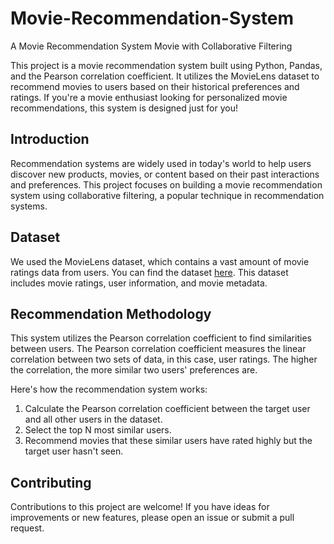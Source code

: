 # Movie-Recommendation-System
A Movie Recommendation System Movie with Collaborative Filtering

This project is a movie recommendation system built using Python, Pandas, and the Pearson correlation coefficient. It utilizes the MovieLens dataset to recommend movies to users based on their historical preferences and ratings. If you're a movie enthusiast looking for personalized movie recommendations, this system is designed just for you!

## Introduction
Recommendation systems are widely used in today's world to help users discover new products, movies, or content based on their past interactions and preferences. This project focuses on building a movie recommendation system using collaborative filtering, a popular technique in recommendation systems.

## Dataset
We used the MovieLens dataset, which contains a vast amount of movie ratings data from users. You can find the dataset [here](https://grouplens.org/datasets/movielens/). This dataset includes movie ratings, user information, and movie metadata.

## Recommendation Methodology
This system utilizes the Pearson correlation coefficient to find similarities between users. The Pearson correlation coefficient measures the linear correlation between two sets of data, in this case, user ratings. The higher the correlation, the more similar two users' preferences are.

Here's how the recommendation system works:

1. Calculate the Pearson correlation coefficient between the target user and all other users in the dataset.
2. Select the top N most similar users.
3. Recommend movies that these similar users have rated highly but the target user hasn't seen.

## Contributing
Contributions to this project are welcome! If you have ideas for improvements or new features, please open an issue or submit a pull request.
